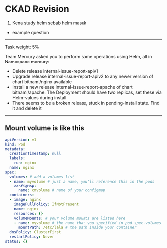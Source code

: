 # CKAD Revision 

1. Kena study helm sebab helm masuk
- example question

---
Task weight: 5%

Team Mercury asked you to perform some operations using Helm, all in Namespace mercury:

- Delete release internal-issue-report-apiv1
- Upgrade release internal-issue-report-apiv2 to any newer version of chart bitnami/nginx available
- Install a new release internal-issue-report-apache of chart bitnami/apache. The Deployment should have two replicas, set these via Helm-values during install
- There seems to be a broken release, stuck in pending-install state. Find it and delete it
---

## Mount volume is like this
```yaml
apiVersion: v1
kind: Pod
metadata:
  creationTimestamp: null
  labels:
    run: nginx
  name: nginx
spec:
  volumes: # add a volumes list
  - name: myvolume # just a name, you'll reference this in the pods
    configMap:
      name: cmvolume # name of your configmap
  containers:
  - image: nginx
    imagePullPolicy: IfNotPresent
    name: nginx
    resources: {}
    volumeMounts: # your volume mounts are listed here
    - name: myvolume # the name that you specified in pod.spec.volumes.name
      mountPath: /etc/lala # the path inside your container
  dnsPolicy: ClusterFirst
  restartPolicy: Never
status: {}
```
